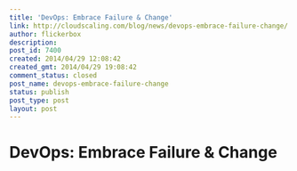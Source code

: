 ```yaml
---
title: 'DevOps: Embrace Failure & Change'
link: http://cloudscaling.com/blog/news/devops-embrace-failure-change/
author: flickerbox
description: 
post_id: 7400
created: 2014/04/29 12:08:42
created_gmt: 2014/04/29 19:08:42
comment_status: closed
post_name: devops-embrace-failure-change
status: publish
post_type: post
layout: post
---
```


# DevOps: Embrace Failure & Change

